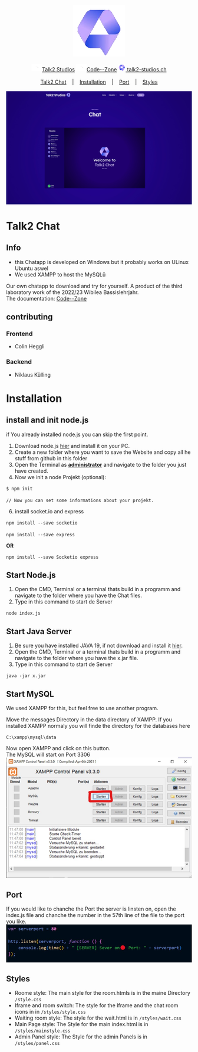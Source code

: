 <p align=center>
  <br>
  <img src="assets/icon.png" alt="Logo">
  <br>
  <br>
  <a target="_blank" href="https://www.youtube.com/@talk2studios" Tests"><img src="assets/youtube.png" height="20px">Talk2 Studios</a>
  <a target="_blank" href="https://www.youtube.com/@Code--Zone" Tests"><img src="assets/youtube.png" height="20px">Code--Zone</a>
  <a target="_blank" href="talk2-studios.ch"><img alt="Website" src="assets/icon.png" height="20px"> talk2-studios.ch</a><br><br>
  <a href="#einleitung">Talk2 Chat</a>
  &nbsp;&nbsp;&nbsp;|&nbsp;&nbsp;&nbsp;
  <a href="#installation">Installation</a>
  &nbsp;&nbsp;&nbsp;|&nbsp;&nbsp;&nbsp;
  <a href="#port">Port</a>
  &nbsp;&nbsp;&nbsp;|&nbsp;&nbsp;&nbsp;
  <a href="#styles">Styles</a>
  <br><br>
  <img src="assets/Studio_Projekt.jpg" alt="intro">
</p>
<a id="einleitung"></a>

# Talk2 Chat

## Info
- this Chatapp is developed on Windows but it probably works on ULinux Ubuntu aswel
- We used XAMPP to host the MySQLü
 

Our own chatapp to download and try for yourself. A product of the third laboratory work of the 2022/23 Wibilea Bassislehrjahr.<br>
The documentation: <a href="https://www.youtube.com/@Code--Zone">Code--Zone</a>

## contributing

### Frontend

- Colin Heggli

### Backend

- Niklaus Külling

# Installation

## install and init node.js

if You already installed node.js you can skip the first point.

1. Download node.js <a href="https://nodejs.org/de/download/" target="_blank">hier</a> and install it on your PC.
2. Create a new folder where you want to save the Website and copy all he stuff from github in this folder
3. Open the Terminal as <strong><u>administrator</u></strong> and navigate to the folder you just have created.
4. Now we init a node Projekt (optional):

```
$ npm init

// Now you can set some informations about your projekt.
```

6. install socket.io and express

```
npm install --save socketio

npm install --save express
```
**OR**
```
npm install --save Socketio express
```

## Start Node.js

1. Open the CMD, Terminal or a terminal thats build in a programm and navigate to the folder where you have the Chat files.
2. Type in this command to start de Server

```
node index.js
```
## Start Java Server

1. Be sure you have installed JAVA 19, if not download and install it <a href="https://www.oracle.com/java/technologies/javase/jdk19-archive-downloads.html" target="_blank">hier</a>.
2. Open the CMD, Terminal or a terminal thats build in a programm and navigate to the folder where you have the x.jar file.
3. Type in this command to start de Server

```
java -jar x.jar
```
## Start MySQL

We used XAMPP for this, but feel free to use another program.

Move the messages Directory in the data directory of XAMPP.
If you installed XAMPP normaly you will finde the directory for the databases here
```
C:\xampp\mysql\data
```

Now open XAMPP and click on this button. <br>
The MySQL will start on Port 3306
<img src="assets/xampp.jpg" alt="Logo">

## Port

If you would like to chanche the Port the server is linsten on, open the index.js file and chanche the number in the 57th line of the file to the port you like.<br>
<img src="assets/port.jpg" alt="Logo">  

## Styles

- Roome style: The main style for the room.htmls is in the maine Directory `/style.css`<br>
- Iframe and room switch: The style for the Iframe and the chat room icons in in `/styles/style.css`<br>
- Waiting room style: The style for the wait.html is in `/styles/wait.css`<br>
- Main Page style: The Style for the main index.html is in `/styles/mainstyle.css`<br>
- Admin Panel style: The Style for the admin Panels is in `/styles/panel.css`<br>
